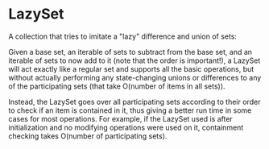 # LazySet

A collection that tries to imitate a "lazy" difference and union of sets:

Given a base set, an iterable of sets to subtract from the base set, and an iterable of sets to now add to it
(note that the order is important!), a LazySet will act exactly like a regular set and supports all the basic
operations, but without actually performing any state-changing unions or differences to any of the participating
sets (that take O(number of items in all sets)).

Instead, the LazySet goes over all participating sets according to their order to check if an item is contained
in it, thus giving a better run time in some cases for most operations. For example, if the LazySet used is after
initialization and no modifying operations were used on it, containment checking takes O(number of participating sets).